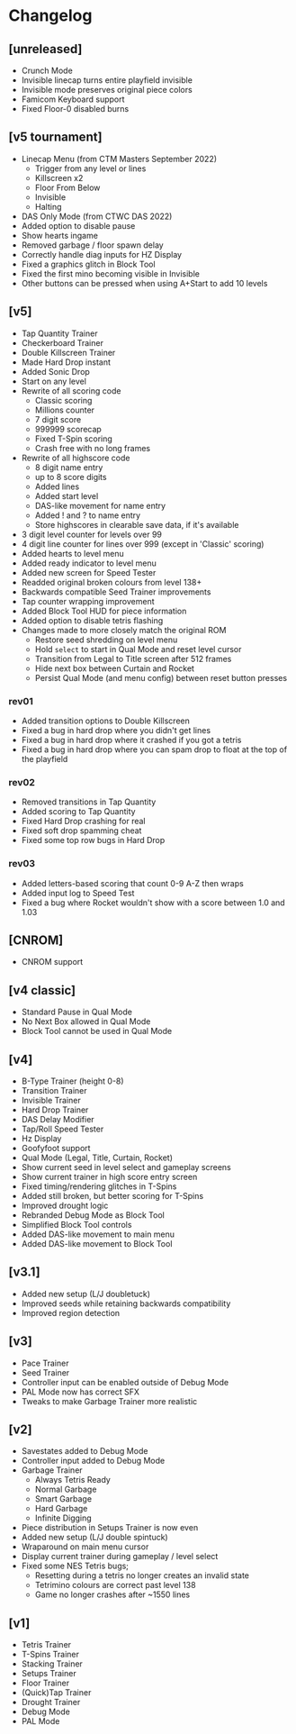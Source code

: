 # Changelog

## [unreleased]
* Crunch Mode
* Invisible linecap turns entire playfield invisible
* Invisible mode preserves original piece colors
* Famicom Keyboard support
* Fixed Floor-0 disabled burns

## [v5 tournament]
* Linecap Menu (from CTM Masters September 2022)
    * Trigger from any level or lines
    * Killscreen x2
    * Floor From Below
    * Invisible
    * Halting
* DAS Only Mode (from CTWC DAS 2022)
* Added option to disable pause
* Show hearts ingame
* Removed garbage / floor spawn delay
* Correctly handle diag inputs for HZ Display
* Fixed a graphics glitch in Block Tool
* Fixed the first mino becoming visible in Invisible
* Other buttons can be pressed when using A+Start to add 10 levels

## [v5]
* Tap Quantity Trainer
* Checkerboard Trainer
* Double Killscreen Trainer
* Made Hard Drop instant
* Added Sonic Drop
* Start on any level
* Rewrite of all scoring code
    * Classic scoring
    * Millions counter 
    * 7 digit score
    * 999999 scorecap 
    * Fixed T-Spin scoring
    * Crash free with no long frames
* Rewrite of all highscore code
    * 8 digit name entry
    * up to 8 score digits
    * Added lines
    * Added start level
    * DAS-like movement for name entry
    * Added ! and ? to name entry
    * Store highscores in clearable save data, if it's available
* 3 digit level counter for levels over 99
* 4 digit line counter for lines over 999 (except in 'Classic' scoring)
* Added hearts to level menu
* Added ready indicator to level menu
* Added new screen for Speed Tester
* Readded original broken colours from level 138+
* Backwards compatible Seed Trainer improvements
* Tap counter wrapping improvement
* Added Block Tool HUD for piece information
* Added option to disable tetris flashing
* Changes made to more closely match the original ROM
    * Restore seed shredding on level menu
    * Hold `select` to start in Qual Mode and reset level cursor 
    * Transition from Legal to Title screen after 512 frames
    * Hide next box between Curtain and Rocket
    * Persist Qual Mode (and menu config) between reset button presses

### rev01

* Added transition options to Double Killscreen
* Fixed a bug in hard drop where you didn't get lines
* Fixed a bug in hard drop where it crashed if you got a tetris
* Fixed a bug in hard drop where you can spam drop to float at the top of the playfield

### rev02

* Removed transitions in Tap Quantity
* Added scoring to Tap Quantity
* Fixed Hard Drop crashing for real
* Fixed soft drop spamming cheat
* Fixed some top row bugs in Hard Drop

### rev03

* Added letters-based scoring that count 0-9 A-Z then wraps
* Added input log to Speed Test
* Fixed a bug where Rocket wouldn't show with a score between 1.0 and 1.03

## [CNROM]
* CNROM support

## [v4 classic]
- Standard Pause in Qual Mode
- No Next Box allowed in Qual Mode
- Block Tool cannot be used in Qual Mode

## [v4]
- B-Type Trainer (height 0-8)
- Transition Trainer
- Invisible Trainer
- Hard Drop Trainer
- DAS Delay Modifier
- Tap/Roll Speed Tester
- Hz Display
- Goofyfoot support
- Qual Mode (Legal, Title, Curtain, Rocket)
- Show current seed in level select and gameplay screens
- Show current trainer in high score entry screen
- Fixed timing/rendering glitches in T-Spins
- Added still broken, but better scoring for T-Spins
- Improved drought logic
- Rebranded Debug Mode as Block Tool
- Simplified Block Tool controls
- Added DAS-like movement to main menu
- Added DAS-like movement to Block Tool

## [v3.1]
- Added new setup (L/J doubletuck)
- Improved seeds while retaining backwards compatibility
- Improved region detection

## [v3]
- Pace Trainer
- Seed Trainer
- Controller input can be enabled outside of Debug Mode
- PAL Mode now has correct SFX
- Tweaks to make Garbage Trainer more realistic

## [v2]
- Savestates added to Debug Mode
- Controller input added to Debug Mode
- Garbage Trainer
    - Always Tetris Ready
    - Normal Garbage
    - Smart Garbage 
    - Hard Garbage
    - Infinite Digging
- Piece distribution in Setups Trainer is now even
- Added new setup (L/J double spintuck)
- Wraparound on main menu cursor
- Display current trainer during gameplay / level select
- Fixed some NES Tetris bugs;
    - Resetting during a tetris no longer creates an invalid state
    - Tetrimino colours are correct past level 138
    - Game no longer crashes after ~1550 lines

## [v1]
- Tetris Trainer
- T-Spins Trainer
- Stacking Trainer
- Setups Trainer
- Floor Trainer
- (Quick)Tap Trainer
- Drought Trainer
- Debug Mode
- PAL Mode
